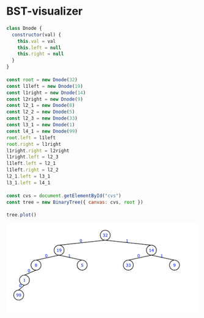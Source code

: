 # BST-visualizer

```js
class Dnode {
  constructor(val) {
    this.val = val
    this.left = null
    this.right = null
  }
}

const root = new Dnode(32)
const l1left = new Dnode(19)
const l1right = new Dnode(14)
const l2right = new Dnode(9)
const l2_1 = new Dnode(8)
const l2_2 = new Dnode(5)
const l2_3 = new Dnode(33)
const l3_1 = new Dnode(1)
const l4_1 = new Dnode(99)
root.left = l1left
root.right = l1right
l1right.right = l2right
l1right.left = l2_3
l1left.left = l2_1
l1left.right = l2_2
l2_1.left = l3_1
l3_1.left = l4_1

const cvs = document.getElementById("cvs")
const tree = new BinaryTree({ canvas: cvs, root })

tree.plot()
```


![example](https://github.com/everthis/BST-visualizer/blob/master/example.png "example")

